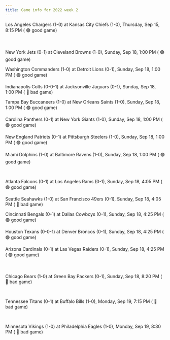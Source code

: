 ```yaml
---
title: Game info for 2022 week 2
---
```

Los Angeles Chargers (1-0) at Kansas City Chiefs (1-0), Thursday, Sep 15, 8:15 PM (	:green_circle: good game)


<br/>

New York Jets (0-1) at Cleveland Browns (1-0), Sunday, Sep 18, 1:00 PM (	:green_circle: good game)

Washington Commanders (1-0) at Detroit Lions (0-1), Sunday, Sep 18, 1:00 PM (	:green_circle: good game)

Indianapolis Colts (0-0-1) at Jacksonville Jaguars (0-1), Sunday, Sep 18, 1:00 PM (	:red_circle: bad game)

Tampa Bay Buccaneers (1-0) at New Orleans Saints (1-0), Sunday, Sep 18, 1:00 PM (	:green_circle: good game)

Carolina Panthers (0-1) at New York Giants (1-0), Sunday, Sep 18, 1:00 PM (	:green_circle: good game)

New England Patriots (0-1) at Pittsburgh Steelers (1-0), Sunday, Sep 18, 1:00 PM (	:green_circle: good game)

Miami Dolphins (1-0) at Baltimore Ravens (1-0), Sunday, Sep 18, 1:00 PM (	:green_circle: good game)


<br/>

Atlanta Falcons (0-1) at Los Angeles Rams (0-1), Sunday, Sep 18, 4:05 PM (	:green_circle: good game)

Seattle Seahawks (1-0) at San Francisco 49ers (0-1), Sunday, Sep 18, 4:05 PM (	:red_circle: bad game)

Cincinnati Bengals (0-1) at Dallas Cowboys (0-1), Sunday, Sep 18, 4:25 PM (	:green_circle: good game)

Houston Texans (0-0-1) at Denver Broncos (0-1), Sunday, Sep 18, 4:25 PM (	:green_circle: good game)

Arizona Cardinals (0-1) at Las Vegas Raiders (0-1), Sunday, Sep 18, 4:25 PM (	:green_circle: good game)


<br/>

Chicago Bears (1-0) at Green Bay Packers (0-1), Sunday, Sep 18, 8:20 PM (	:red_circle: bad game)


<br/>

Tennessee Titans (0-1) at Buffalo Bills (1-0), Monday, Sep 19, 7:15 PM (	:red_circle: bad game)


<br/>

Minnesota Vikings (1-0) at Philadelphia Eagles (1-0), Monday, Sep 19, 8:30 PM (	:red_circle: bad game)

